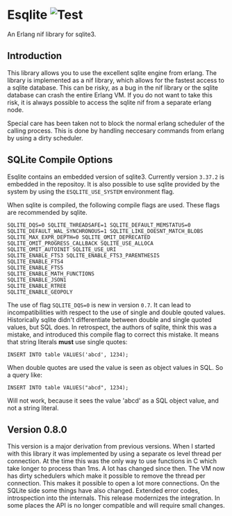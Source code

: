 Esqlite ![Test](https://github.com/mmzeeman/esqlite/workflows/Test/badge.svg)
=======

An Erlang nif library for sqlite3.

Introduction
------------

This library allows you to use the excellent sqlite engine from
erlang. The library is implemented as a nif library, which allows for
the fastest access to a sqlite database. This can be risky, as a bug
in the nif library or the sqlite database can crash the entire Erlang
VM. If you do not want to take this risk, it is always possible to
access the sqlite nif from a separate erlang node.

Special care has been taken not to block the normal erlang scheduler
of the calling process. This is done by handling neccesary commands
from erlang by using a dirty scheduler.

SQLite Compile Options
----------------------

Esqlite contains an embedded version of sqlite3. Currently version
`3.37.2` is embedded in the repositoy. It is also possible to use 
sqlite provided by the system by using the `ESQLITE_USE_SYSTEM` 
environment flag. 

When sqlite is compiled, the following compile flags are used. These
flags are recommended by sqlite.

```
SQLITE_DQS=0 SQLITE_THREADSAFE=1 SQLITE_DEFAULT_MEMSTATUS=0
SQLITE_DEFAULT_WAL_SYNCHRONOUS=1 SQLITE_LIKE_DOESNT_MATCH_BLOBS
SQLITE_MAX_EXPR_DEPTH=0 SQLITE_OMIT_DEPRECATED
SQLITE_OMIT_PROGRESS_CALLBACK SQLITE_USE_ALLOCA
SQLITE_OMIT_AUTOINIT SQLITE_USE_URI
SQLITE_ENABLE_FTS3 SQLITE_ENABLE_FTS3_PARENTHESIS
SQLITE_ENABLE_FTS4
SQLITE_ENABLE_FTS5
SQLITE_ENABLE_MATH_FUNCTIONS
SQLITE_ENABLE_JSON1
SQLITE_ENABLE_RTREE
SQLITE_ENABLE_GEOPOLY
```

The use of flag `SQLITE_DQS=0` is new in version `0.7`. It can lead
to incompatibilities with respect to the use of single and double 
qouted values. Historically sqlite didn't differentiate between double
and single quoted values, but SQL does. In retrospect, the authors of 
sqlite, think this was a mistake, and introduced this compile flag 
to correct this mistake. It means that string literals **must** use 
single quotes:

```
INSERT INTO table VALUES('abcd', 1234);
```

When double quotes are used the value is seen as object values in 
SQL. So a query like:

```
INSERT INTO table VALUES("abcd", 1234);
```

Will not work, because it sees the value 'abcd' as a SQL object
value, and not a string literal.

Version 0.8.0
-------------

This version is a major derivation from previous versions. When 
I started with this library it was implemented by using a separate
os level thread per connection. At the time this was the only way
to use functions in C which take longer to process than 1ms. 
A lot has changed since then. The VM now has dirty schedulers 
which make it possible to remove the thread per connection.
This makes it possible to open a lot more connections. On the
SQLite side some things have also changed. Extended error codes,
introspection into the internals. This release modernizes the
integration. In some places the API is no longer compatible and
will require small changes. 


